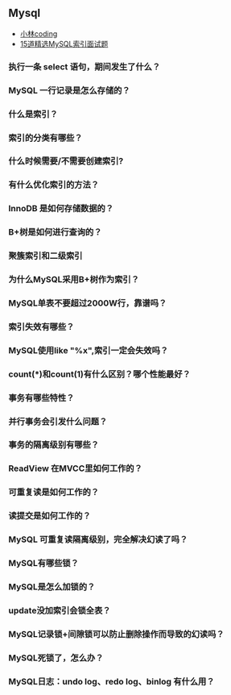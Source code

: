 
## Mysql

- [小林coding](https://xiaolincoding.com/mysql/)
- [15道精选MySQL索引面试题](https://mp.weixin.qq.com/s?__biz=MzkyMzU5Mzk1NQ==&mid=2247506739&idx=1&sn=4c0d91c3c49838d210ae93fe1ff937f1&source=41#wechat_redirect)
  

### 执行一条 select 语句，期间发生了什么？
### MySQL 一行记录是怎么存储的？
### 什么是索引？
### 索引的分类有哪些？
### 什么时候需要/不需要创建索引?
### 有什么优化索引的方法？
### InnoDB 是如何存储数据的？
### B+树是如何进行查询的？
### 聚簇索引和二级索引
### 为什么MySQL采用B+树作为索引？
### MySQL单表不要超过2000W行，靠谱吗？
### 索引失效有哪些？
### MySQL使用like "%x",索引一定会失效吗？
### count(*)和count(1)有什么区别？哪个性能最好？
### 事务有哪些特性？
### 并行事务会引发什么问题？
### 事务的隔离级别有哪些？
### ReadView 在MVCC里如何工作的？
### 可重复读是如何工作的？
### 读提交是如何工作的？
### MySQL 可重复读隔离级别，完全解决幻读了吗？
### MySQL有哪些锁？
### MySQL是怎么加锁的？
### update没加索引会锁全表？
### MySQL记录锁+间隙锁可以防止删除操作而导致的幻读吗？
### MySQL死锁了，怎么办？
### MySQL日志：undo log、redo log、binlog 有什么用？

